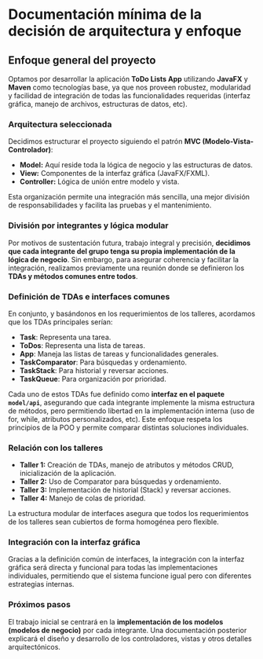 # Documentación mínima de la decisión de arquitectura y enfoque

## Enfoque general del proyecto

Optamos por desarrollar la aplicación **ToDo Lists App** utilizando **JavaFX** y **Maven** como tecnologías base, ya que nos proveen robustez, modularidad y facilidad de integración de todas las funcionalidades requeridas (interfaz gráfica, manejo de archivos, estructuras de datos, etc).

### Arquitectura seleccionada

Decidimos estructurar el proyecto siguiendo el patrón **MVC (Modelo-Vista-Controlador)**:

- **Model:** Aquí reside toda la lógica de negocio y las estructuras de datos.
- **View:** Componentes de la interfaz gráfica (JavaFX/FXML).
- **Controller:** Lógica de unión entre modelo y vista.

Esta organización permite una integración más sencilla, una mejor división de responsabilidades y facilita las pruebas y el mantenimiento.

### División por integrantes y lógica modular

Por motivos de sustentación futura, trabajo integral y precisión, **decidimos que cada integrante del grupo tenga su propia implementación de la lógica de negocio**. Sin embargo, para asegurar coherencia y facilitar la integración, realizamos previamente una reunión donde se definieron los **TDAs y métodos comunes entre todos**.

### Definición de TDAs e interfaces comunes

En conjunto, y basándonos en los requerimientos de los talleres, acordamos que los TDAs principales serían:

- **Task**: Representa una tarea.
- **ToDos**: Representa una lista de tareas.
- **App**: Maneja las listas de tareas y funcionalidades generales.
- **TaskComparator**: Para búsquedas y ordenamiento.
- **TaskStack**: Para historial y reversar acciones.
- **TaskQueue**: Para organización por prioridad.

Cada uno de estos TDAs fue definido como **interfaz en el paquete `model/api`**, asegurando que cada integrante implemente la misma estructura de métodos, pero permitiendo libertad en la implementación interna (uso de for, while, atributos personalizados, etc). Este enfoque respeta los principios de la POO y permite comparar distintas soluciones individuales.

### Relación con los talleres

- **Taller 1:** Creación de TDAs, manejo de atributos y métodos CRUD, inicialización de la aplicación.
- **Taller 2:** Uso de Comparator para búsquedas y ordenamiento.
- **Taller 3:** Implementación de historial (Stack) y reversar acciones.
- **Taller 4:** Manejo de colas de prioridad.

La estructura modular de interfaces asegura que todos los requerimientos de los talleres sean cubiertos de forma homogénea pero flexible.

### Integración con la interfaz gráfica

Gracias a la definición común de interfaces, la integración con la interfaz gráfica será directa y funcional para todas las implementaciones individuales, permitiendo que el sistema funcione igual pero con diferentes estrategias internas.

### Próximos pasos

El trabajo inicial se centrará en la **implementación de los modelos (modelos de negocio)** por cada integrante. Una documentación posterior explicará el diseño y desarrollo de los controladores, vistas y otros detalles arquitectónicos.
